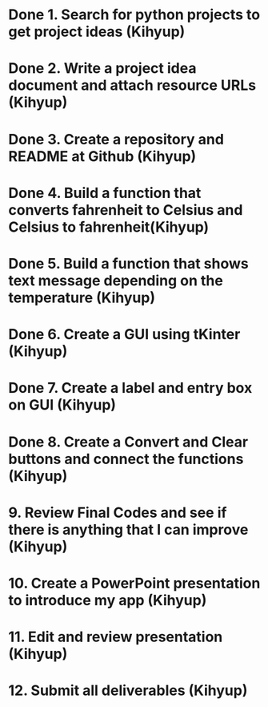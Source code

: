 # Done 1. Search for python projects to get project ideas (Kihyup)
# Done 2. Write a project idea document and attach resource URLs (Kihyup)
# Done 3. Create a repository and README at Github (Kihyup)
# Done 4. Build a function that converts fahrenheit to Celsius and Celsius to fahrenheit(Kihyup)
# Done 5. Build a function that shows text message depending on the temperature (Kihyup)
# Done 6. Create a GUI using tKinter (Kihyup)
# Done 7. Create a label and entry box on GUI (Kihyup)
# Done 8. Create a Convert and Clear buttons and connect the functions (Kihyup)
# 9. Review Final Codes and see if there is anything that I can improve (Kihyup)
# 10. Create a PowerPoint presentation to introduce my app (Kihyup)
# 11. Edit and review presentation (Kihyup)
# 12. Submit all deliverables (Kihyup)
